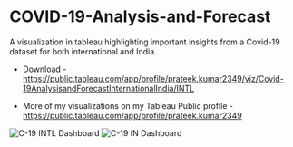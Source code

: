 # COVID-19-Analysis-and-Forecast
A visualization in tableau highlighting important insights from a Covid-19 dataset for both international and India.

- Download - https://public.tableau.com/app/profile/prateek.kumar2349/viz/Covid-19AnalysisandForecastInternationalIndia/INTL

- More of my visualizations on my Tableau Public profile - https://public.tableau.com/app/profile/prateek.kumar2349

![C-19 INTL Dashboard](https://user-images.githubusercontent.com/40296487/183343362-149a0261-aff1-4a90-b6bc-29b01667efdf.png)
![C-19 IN Dashboard](https://user-images.githubusercontent.com/40296487/183343379-c34218c8-197f-4fa0-b6ad-31d3754265f2.png)

